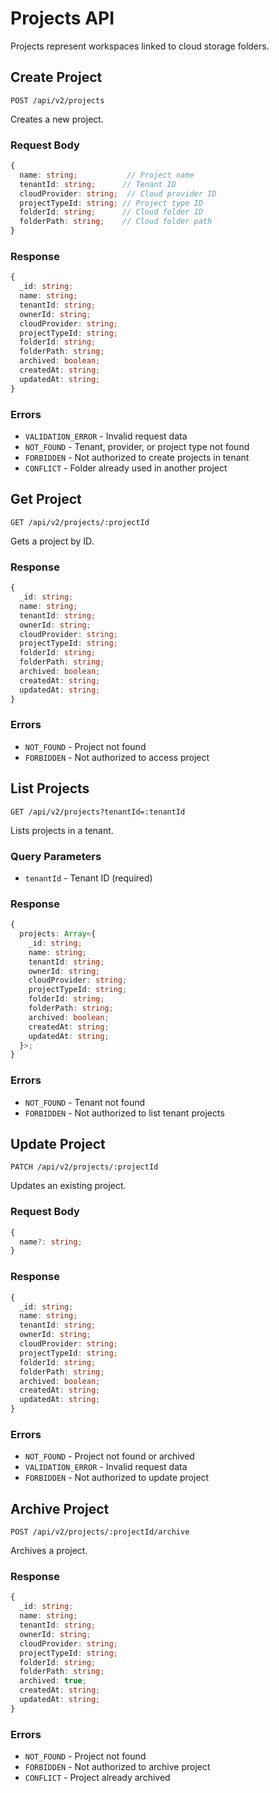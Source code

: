 # Projects API

Projects represent workspaces linked to cloud storage folders.

## Create Project

```http
POST /api/v2/projects
```

Creates a new project.

### Request Body

```typescript
{
  name: string;           // Project name
  tenantId: string;      // Tenant ID
  cloudProvider: string;  // Cloud provider ID
  projectTypeId: string; // Project type ID
  folderId: string;      // Cloud folder ID
  folderPath: string;    // Cloud folder path
}
```

### Response

```typescript
{
  _id: string;
  name: string;
  tenantId: string;
  ownerId: string;
  cloudProvider: string;
  projectTypeId: string;
  folderId: string;
  folderPath: string;
  archived: boolean;
  createdAt: string;
  updatedAt: string;
}
```

### Errors

- `VALIDATION_ERROR` - Invalid request data
- `NOT_FOUND` - Tenant, provider, or project type not found
- `FORBIDDEN` - Not authorized to create projects in tenant
- `CONFLICT` - Folder already used in another project

## Get Project

```http
GET /api/v2/projects/:projectId
```

Gets a project by ID.

### Response

```typescript
{
  _id: string;
  name: string;
  tenantId: string;
  ownerId: string;
  cloudProvider: string;
  projectTypeId: string;
  folderId: string;
  folderPath: string;
  archived: boolean;
  createdAt: string;
  updatedAt: string;
}
```

### Errors

- `NOT_FOUND` - Project not found
- `FORBIDDEN` - Not authorized to access project

## List Projects

```http
GET /api/v2/projects?tenantId=:tenantId
```

Lists projects in a tenant.

### Query Parameters

- `tenantId` - Tenant ID (required)

### Response

```typescript
{
  projects: Array<{
    _id: string;
    name: string;
    tenantId: string;
    ownerId: string;
    cloudProvider: string;
    projectTypeId: string;
    folderId: string;
    folderPath: string;
    archived: boolean;
    createdAt: string;
    updatedAt: string;
  }>;
}
```

### Errors

- `NOT_FOUND` - Tenant not found
- `FORBIDDEN` - Not authorized to list tenant projects

## Update Project

```http
PATCH /api/v2/projects/:projectId
```

Updates an existing project.

### Request Body

```typescript
{
  name?: string;
}
```

### Response

```typescript
{
  _id: string;
  name: string;
  tenantId: string;
  ownerId: string;
  cloudProvider: string;
  projectTypeId: string;
  folderId: string;
  folderPath: string;
  archived: boolean;
  createdAt: string;
  updatedAt: string;
}
```

### Errors

- `NOT_FOUND` - Project not found or archived
- `VALIDATION_ERROR` - Invalid request data
- `FORBIDDEN` - Not authorized to update project

## Archive Project

```http
POST /api/v2/projects/:projectId/archive
```

Archives a project.

### Response

```typescript
{
  _id: string;
  name: string;
  tenantId: string;
  ownerId: string;
  cloudProvider: string;
  projectTypeId: string;
  folderId: string;
  folderPath: string;
  archived: true;
  createdAt: string;
  updatedAt: string;
}
```

### Errors

- `NOT_FOUND` - Project not found
- `FORBIDDEN` - Not authorized to archive project
- `CONFLICT` - Project already archived